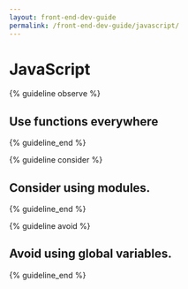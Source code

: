 ```yaml
---
layout: front-end-dev-guide
permalink: /front-end-dev-guide/javascript/
---
```


# JavaScript

{% guideline observe %}

## Use functions everywhere

{% guideline_end %}

{% guideline consider %}

## Consider using modules.

{% guideline_end %}

{% guideline avoid %}

## Avoid using global variables.

{% guideline_end %}

